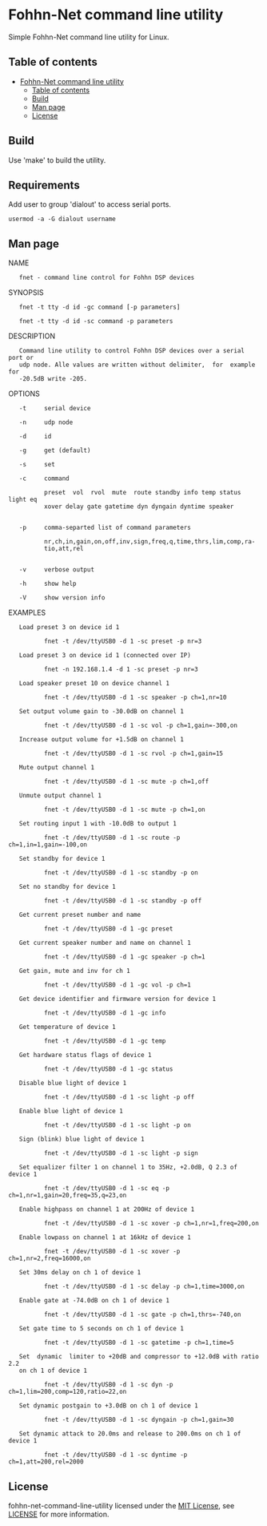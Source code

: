 # Fohhn-Net command line utility

Simple Fohhn-Net command line utility for Linux.

## Table of contents
- [Fohhn-Net command line utility](#fohhn-net-command-line-utility)
  - [Table of contents](#table-of-contents)
  - [Build](#build)
  - [Man page](#man-page)
  - [License](#license)

## Build
Use 'make' to build the utility.

## Requirements
Add user to group 'dialout' to access serial ports.
```shell 
usermod -a -G dialout username
```

## Man page

NAME
       
       fnet - command line control for Fohhn DSP devices

SYNOPSIS

       fnet -t tty -d id -gc command [-p parameters]

       fnet -t tty -d id -sc command -p parameters

DESCRIPTION

       Command line utility to control Fohhn DSP devices over a serial port or
       udp node. Alle values are written without delimiter,  for  example  for
       -20.5dB write -205.

OPTIONS

       -t     serial device

       -n     udp node

       -d     id

       -g     get (default)

       -s     set

       -c     command

              preset  vol  rvol  mute  route standby info temp status light eq
              xover delay gate gatetime dyn dyngain dyntime speaker


       -p     comma-separted list of command parameters

              nr,ch,in,gain,on,off,inv,sign,freq,q,time,thrs,lim,comp,ra-
              tio,att,rel


       -v     verbose output

       -h     show help

       -V     show version info

EXAMPLES

       Load preset 3 on device id 1

              fnet -t /dev/ttyUSB0 -d 1 -sc preset -p nr=3
			  
	   Load preset 3 on device id 1 (connected over IP)

              fnet -n 192.168.1.4 -d 1 -sc preset -p nr=3

       Load speaker preset 10 on device channel 1

              fnet -t /dev/ttyUSB0 -d 1 -sc speaker -p ch=1,nr=10

       Set output volume gain to -30.0dB on channel 1

              fnet -t /dev/ttyUSB0 -d 1 -sc vol -p ch=1,gain=-300,on

       Increase output volume for +1.5dB on channel 1

              fnet -t /dev/ttyUSB0 -d 1 -sc rvol -p ch=1,gain=15

       Mute output channel 1

              fnet -t /dev/ttyUSB0 -d 1 -sc mute -p ch=1,off

       Unmute output channel 1

              fnet -t /dev/ttyUSB0 -d 1 -sc mute -p ch=1,on

       Set routing input 1 with -10.0dB to output 1

              fnet -t /dev/ttyUSB0 -d 1 -sc route -p ch=1,in=1,gain=-100,on

       Set standby for device 1

              fnet -t /dev/ttyUSB0 -d 1 -sc standby -p on

       Set no standby for device 1

              fnet -t /dev/ttyUSB0 -d 1 -sc standby -p off

       Get current preset number and name

              fnet -t /dev/ttyUSB0 -d 1 -gc preset

       Get current speaker number and name on channel 1

              fnet -t /dev/ttyUSB0 -d 1 -gc speaker -p ch=1

       Get gain, mute and inv for ch 1

              fnet -t /dev/ttyUSB0 -d 1 -gc vol -p ch=1

       Get device identifier and firmware version for device 1

              fnet -t /dev/ttyUSB0 -d 1 -gc info

       Get temperature of device 1

              fnet -t /dev/ttyUSB0 -d 1 -gc temp

       Get hardware status flags of device 1

              fnet -t /dev/ttyUSB0 -d 1 -gc status

       Disable blue light of device 1

              fnet -t /dev/ttyUSB0 -d 1 -sc light -p off

       Enable blue light of device 1

              fnet -t /dev/ttyUSB0 -d 1 -sc light -p on

       Sign (blink) blue light of device 1

              fnet -t /dev/ttyUSB0 -d 1 -sc light -p sign

       Set equalizer filter 1 on channel 1 to 35Hz, +2.0dB, Q 2.3 of device 1

              fnet -t /dev/ttyUSB0 -d 1 -sc eq -p ch=1,nr=1,gain=20,freq=35,q=23,on

       Enable highpass on channel 1 at 200Hz of device 1

              fnet -t /dev/ttyUSB0 -d 1 -sc xover -p ch=1,nr=1,freq=200,on

       Enable lowpass on channel 1 at 16kHz of device 1

              fnet -t /dev/ttyUSB0 -d 1 -sc xover -p ch=1,nr=2,freq=16000,on

       Set 30ms delay on ch 1 of device 1

              fnet -t /dev/ttyUSB0 -d 1 -sc delay -p ch=1,time=3000,on

       Enable gate at -74.0dB on ch 1 of device 1

              fnet -t /dev/ttyUSB0 -d 1 -sc gate -p ch=1,thrs=-740,on

       Set gate time to 5 seconds on ch 1 of device 1

              fnet -t /dev/ttyUSB0 -d 1 -sc gatetime -p ch=1,time=5

       Set  dynamic  limiter to +20dB and compressor to +12.0dB with ratio 2.2
       on ch 1 of device 1

              fnet -t /dev/ttyUSB0 -d 1 -sc dyn -p ch=1,lim=200,comp=120,ratio=22,on

       Set dynamic postgain to +3.0dB on ch 1 of device 1

              fnet -t /dev/ttyUSB0 -d 1 -sc dyngain -p ch=1,gain=30

       Set dynamic attack to 20.0ms and release to 200.0ms on ch 1 of device 1

              fnet -t /dev/ttyUSB0 -d 1 -sc dyntime -p ch=1,att=200,rel=2000


## License
fohhn-net-command-line-utility licensed under the [MIT License](https://opensource.org/licenses/MIT), see [LICENSE](LICENSE) for more information.
